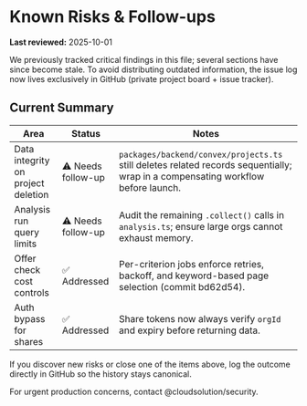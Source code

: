 # Known Risks & Follow-ups

**Last reviewed:** 2025-10-01

We previously tracked critical findings in this file; several sections have since become stale. To avoid distributing outdated information, the issue log now lives exclusively in GitHub (private project board + issue tracker).

## Current Summary

| Area | Status | Notes |
|------|--------|-------|
| Data integrity on project deletion | ⚠️ Needs follow-up | `packages/backend/convex/projects.ts` still deletes related records sequentially; wrap in a compensating workflow before launch.
| Analysis run query limits | ⚠️ Needs follow-up | Audit the remaining `.collect()` calls in `analysis.ts`; ensure large orgs cannot exhaust memory.
| Offer check cost controls | ✅ Addressed | Per-criterion jobs enforce retries, backoff, and keyword-based page selection (commit bd62d54).
| Auth bypass for shares | ✅ Addressed | Share tokens now always verify `orgId` and expiry before returning data.

If you discover new risks or close one of the items above, log the outcome directly in GitHub so the history stays canonical.

For urgent production concerns, contact @cloudsolution/security.
